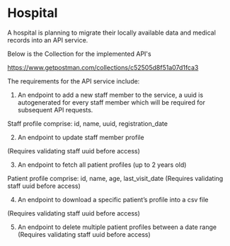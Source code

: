 # Hospital

A hospital is planning to migrate their locally available data and medical records into an API service.

Below is the Collection for the implemented API's


https://www.getpostman.com/collections/c52505d8f51a07d1fca3


The requirements for the API service include:

1. An endpoint to add a new staff member to the service, a uuid is autogenerated for every staff member which will be required for subsequent API requests.

Staff profile comprise: id, name, uuid, registration_date

2. An endpoint to update staff member profile

(Requires validating staff uuid before access)

3. An endpoint to fetch all patient profiles (up to 2 years old)

Patient profile comprise: id, name, age, last_visit_date
(Requires validating staff uuid before access)

4. An endpoint to download a specific patient’s profile into a csv file

(Requires validating staff uuid before access)

5. An endpoint to delete multiple patient profiles between a date range
(Requires validating staff uuid before access)

